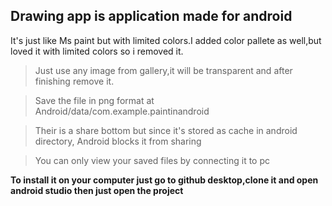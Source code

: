 ## Drawing app is  application made for android
It's just like Ms paint but with limited colors.I added color pallete as well,but loved it with limited colors so i removed it.
> Just use any image from gallery,it will be transparent and after finishing remove it.

> Save the file in png format at Android/data/com.example.paintinandroid

> Their is a share bottom but since it's stored as cache in android directory, Android blocks it from sharing 

> You can only view your saved files by connecting it to pc

**To install it on your computer just go to github desktop,clone it and open android studio then just open the project**
